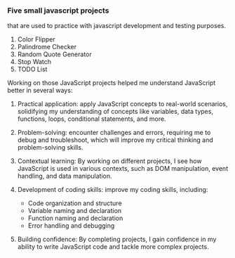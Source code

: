 ###  Five small javascript projects
that are used to practice with javascript development and testing purposes.

1. Color Flipper
2. Palindrome Checker
3. Random Quote Generator
4. Stop Watch
5. TODO List


Working on those JavaScript projects helped me understand JavaScript better in several ways:

1. Practical application: apply JavaScript concepts to real-world scenarios, solidifying my understanding of concepts like variables, data types, functions, loops, conditional statements, and more.

2. Problem-solving: encounter challenges and errors, requiring me to debug and troubleshoot, which will improve my critical thinking and problem-solving skills.

3. Contextual learning: By working on different projects, I  see how JavaScript is used in various contexts, such as DOM manipulation, event handling, and data manipulation.

4. Development of coding skills: improve my coding skills, including:
   * Code organization and structure
   * Variable naming and declaration
   * Function naming and declaration
   * Error handling and debugging

5. Building confidence: By completing projects, I gain confidence in my ability to write JavaScript code and tackle more complex projects.
